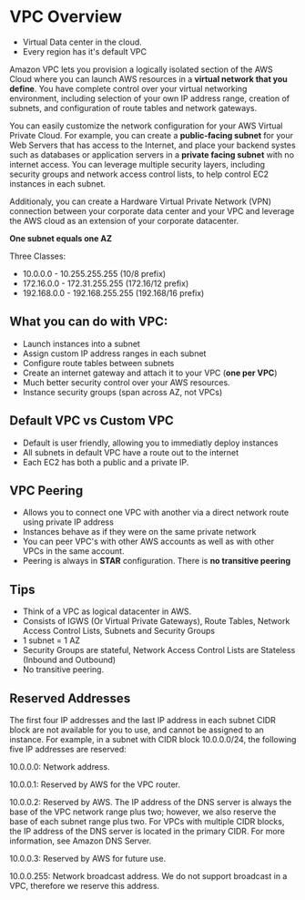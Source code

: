 # VPC Overview

- Virtual Data center in the cloud.
- Every region has it's default VPC

Amazon VPC lets you provision a logically isolated section of the AWS Cloud where you can launch AWS resources in a **virtual network that you define**. You have complete control over your virtual networking environment, including selection of your own IP address range, creation of subnets, and configuration of route tables and network gateways.

You can easily customize the network configuration for your AWS Virtual Private Cloud. For example, you can create a **public-facing subnet** for your Web Servers that has access to the Internet, and place your backend systes such as databases or application servers in a **private facing subnet** with no internet access. You can leverage multiple security layers, including security groups and network access control lists, to help control EC2 instances in each subnet.

Additionaly, you can create a Hardware Virtual Private Network (VPN) connection between your corporate data center and your VPC and leverage the AWS cloud as an extension of your corporate datacenter.

**One subnet equals one AZ**

Three Classes:

- 10.0.0.0 - 10.255.255.255 (10/8 prefix)
- 172.16.0.0 - 172.31.255.255 (172.16/12 prefix)
- 192.168.0.0 - 192.168.255.255 (192.168/16 prefix)

## What you can do with VPC:

- Launch instances into a subnet
- Assign custom IP address ranges in each subnet
- Configure route tables between subnets
- Create an internet gateway and attach it to your VPC (**one per VPC**)
- Much better security control over your AWS resources.
- Instance security groups (span across AZ, not VPCs)

## Default VPC vs Custom VPC

- Default is user friendly, allowing you to immediatly deploy instances
- All subnets in default VPC have a route out to the internet
- Each EC2 has both a public and a private IP.

## VPC Peering

- Allows you to connect one VPC with another via a direct network route using private IP address
- Instances behave as if they were on the same private network
- You can peer VPC's with other AWS accounts as well as with other VPCs in the same account.
- Peering is always in **STAR** configuration. There is **no transitive peering**

## Tips

- Think of a VPC as logical datacenter in AWS.
- Consists of IGWS (Or Virtual Private Gateways), Route Tables, Network Access Control Lists, Subnets and Security Groups
- 1 subnet = 1 AZ
- Security Groups are stateful, Network Access Control Lists are Stateless (Inbound and Outbound)
- No transitive peering.

## Reserved Addresses

The first four IP addresses and the last IP address in each subnet CIDR block are not available for you to use, and cannot be assigned to an instance. For example, in a subnet with CIDR block 10.0.0.0/24, the following five IP addresses are reserved:

10.0.0.0: Network address.

10.0.0.1: Reserved by AWS for the VPC router.

10.0.0.2: Reserved by AWS. The IP address of the DNS server is always the base of the VPC network range plus two; however, we also reserve the base of each subnet range plus two. For VPCs with multiple CIDR blocks, the IP address of the DNS server is located in the primary CIDR. For more information, see Amazon DNS Server.

10.0.0.3: Reserved by AWS for future use.

10.0.0.255: Network broadcast address. We do not support broadcast in a VPC, therefore we reserve this address.
